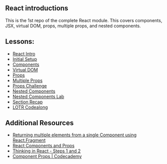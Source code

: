 ## React introductions

This is the 1st repo of the complete React module.
This covers components, JSX, virtual DOM, props, multiple props, and nested components.

## Lessons:

- [React Intro](01-introduction.md)
- [Initial Setup](02-initial-setup.md)
- [Components](03-components.md)
- [Virtual DOM](04-virtual-dom.md)
- [Props](05-props.md)
- [Multiple Props](06-multiple-props.md)
- [Props Challenge](07-props-challenge.md)
- [Nested Components](08-nested-components.md)
- [Nested Components Lab](09-nested-components-challenge.md)
- [Section Recap](10-section-recap.md)
- [LOTR Codealong](11-lotr-codealong.md)

## Additional Resources

- [Returning multiple elements from a single Component using React.Fragment](https://reactjs.org/docs/fragments.html)
- [React Components and Props](https://reactjs.org/docs/components-and-props.html)
- [Thinking in React - Steps 1 and 2](https://reactjs.org/docs/thinking-in-react.html)
- [Component Props | Codecademy](https://www.codecademy.com/courses/react-101/lessons/this-props)
